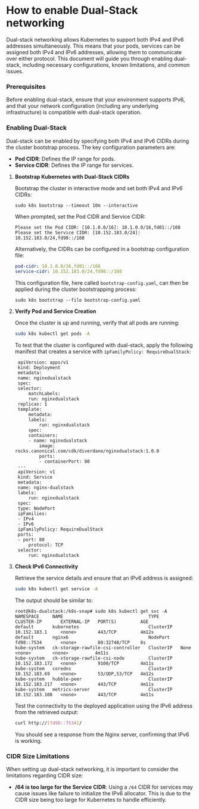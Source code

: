 # How to enable Dual-Stack networking

Dual-stack networking allows Kubernetes to support both IPv4 and IPv6 addresses
simultaneously. This means that your pods, services can be assigned
both IPv4 and IPv6 addresses, allowing them to communicate over either protocol.
This document will guide you through enabling dual-stack, including necessary
configurations, known limitations, and common issues.

### Prerequisites

Before enabling dual-stack, ensure that your environment supports IPv6, and
that your network configuration (including any underlying infrastructure) is
compatible with dual-stack operation.

### Enabling Dual-Stack

Dual-stack can be enabled by specifying both IPv4 and IPv6 CIDRs during the
cluster bootstrap process. The key configuration parameters are:

- **Pod CIDR**: Defines the IP range for pods.
- **Service CIDR**: Defines the IP range for services.

1. **Bootstrap Kubernetes with Dual-Stack CIDRs**

   Bootstrap the cluster in interactive mode and set both IPv4 and
   IPv6 CIDRs:

   ```
   sudo k8s bootstrap --timeout 10m --interactive
   ```

   When prompted, set the Pod CIDR and Service CIDR:

   ```
   Please set the Pod CIDR: [10.1.0.0/16]: 10.1.0.0/16,fd01::/108
   Please set the Service CIDR: [10.152.183.0/24]: 10.152.183.0/24,fd98::/108
   ```

   Alternatively, the CIDRs can be configured in a bootstrap configuration file:

   ```yaml
   pod-cidr: 10.1.0.0/16,fd01::/108
   service-cidr: 10.152.183.0/24,fd98::/108
   ```

   This configuration file, here called `bootstrap-config.yaml`, can then be applied during the cluster bootstrapping process:
   ```
   sudo k8s bootstrap --file bootstrap-config.yaml
   ```

1. **Verify Pod and Service Creation**

   Once the cluster is up and running, verify that all pods are running:

   ```sh
   sudo k8s kubectl get pods -A
   ```

   To test that the cluster is configured with dual-stack, apply the following
   manifest that creates a service with `ipFamilyPolicy: RequireDualStack`:
   ```
    apiVersion: apps/v1
    kind: Deployment
    metadata:
    name: nginxdualstack
    spec:
    selector:
        matchLabels:
        run: nginxdualstack
    replicas: 1
    template:
        metadata:
        labels:
            run: nginxdualstack
        spec:
        containers:
        - name: nginxdualstack
            image: rocks.canonical.com/cdk/diverdane/nginxdualstack:1.0.0
            ports:
            - containerPort: 80
    ---
    apiVersion: v1
    kind: Service
    metadata:
    name: nginx-dualstack
    labels:
        run: nginxdualstack
    spec:
    type: NodePort
    ipFamilies:
    - IPv4
    - IPv6
    ipFamilyPolicy: RequireDualStack
    ports:
    - port: 80
        protocol: TCP
    selector:
        run: nginxdualstack

   ```

1. **Check IPv6 Connectivity**

   Retrieve the service details and ensure that an IPv6 address is assigned:

   ```sh
   sudo k8s kubectl get service -A
   ```

   The output should be similar to:
   ```
   root@k8s-dualstack:/k8s-snap# sudo k8s kubectl get svc -A
   NAMESPACE     NAME                                TYPE        CLUSTER-IP       EXTERNAL-IP   PORT(S)         AGE
   default       kubernetes                          ClusterIP   10.152.183.1     <none>        443/TCP         4m12s
   default       nginx6                              NodePort    fd98::7534       <none>        80:32748/TCP    8s
   kube-system   ck-storage-rawfile-csi-controller   ClusterIP   None             <none>        <none>          4m11s
   kube-system   ck-storage-rawfile-csi-node         ClusterIP   10.152.183.172   <none>        9100/TCP        4m11s
   kube-system   coredns                             ClusterIP   10.152.183.69    <none>        53/UDP,53/TCP   4m12s
   kube-system   hubble-peer                         ClusterIP   10.152.183.217   <none>        443/TCP         4m11s
   kube-system   metrics-server                      ClusterIP   10.152.183.108   <none>        443/TCP         4m11s
   ```

   Test the connectivity to the deployed application using the IPv6 address from the retrieved output:

   ```sh
   curl http://[fd98::7534]/
   ```

   You should see a response from the Nginx server, confirming that IPv6 is
   working.


### CIDR Size Limitations

When setting up dual-stack networking, it is important to consider the
limitations regarding CIDR size:

- **/64 is too large for the Service CIDR**: Using a `/64` CIDR for services
may cause issues like failure to initialize the IPv6 allocator. This is due
to the CIDR size being too large for Kubernetes to handle efficiently.

